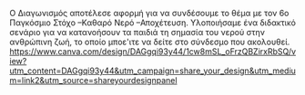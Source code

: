 Ο Διαγωνισμός αποτέλεσε  αφορμή για να συνδέσουμε το θέμα με τον 6o Παγκόσμιο Στόχο –Καθαρό Νερό –Αποχέτευση. 
Υλοποιήσαμε ένα διδακτικό σενάριο για να κατανοήσουν τα παιδιά τη σημασία του νερού στην ανθρώπινη ζωή, το οποίο μποε'ιτε να δείτε στο σύνδεσμο που ακολουθεί.
https://www.canva.com/design/DAGgqi93y44/1cw8mSL_oFrzQBZirxRbSQ/view?utm_content=DAGgqi93y44&utm_campaign=share_your_design&utm_medium=link2&utm_source=shareyourdesignpanel
